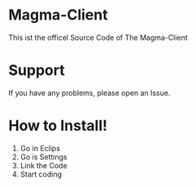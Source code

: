 # Magma-Client

This ist the officel Source Code of The Magma-Client

# Support
If you have any problems, please open an Issue.

# How to Install!

1. Go in Eclips
2. Go is Settings
3. Link the Code
4. Start coding
